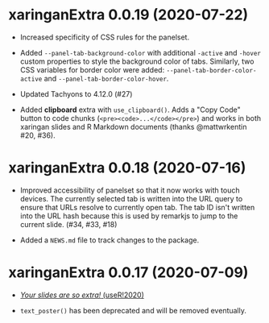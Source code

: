 # xaringanExtra 0.0.19 (2020-07-22)

* Increased specificity of CSS rules for the panelset.

* Added `--panel-tab-background-color` with additional `-active` and `-hover`
  custom properties to style the background color of tabs. Similarly, two
  CSS variables for border color were added: `--panel-tab-border-color-active`
  and `--panel-tab-border-color-hover`.

* Updated Tachyons to 4.12.0 (#27)

* Added **clipboard** extra with `use_clipboard()`. Adds a "Copy Code" button
  to code chunks (`<pre><code>...</code></pre>`) and works in both xaringan
  slides and R Markdown documents (thanks @mattwrkentin #20, #36).

# xaringanExtra 0.0.18 (2020-07-16)

* Improved accessibility of panelset so that it now works with touch devices.
  The currently selected tab is written into the URL query to ensure that URLs
  resolve to currently open tab. The tab ID isn't written into the URL hash
  because this is used by remarkjs to jump to the current slide. (#34, #33, #18)

* Added a `NEWS.md` file to track changes to the package.

# xaringanExtra 0.0.17 (2020-07-09)

* [_Your slides are so extra!_ (useR!2020)](https://youtu.be/vZMuu77ocMY)

* `text_poster()` has been deprecated and will be removed eventually.
